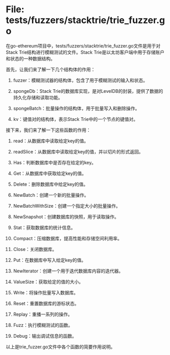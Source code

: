 # File: tests/fuzzers/stacktrie/trie_fuzzer.go

在go-ethereum项目中，tests/fuzzers/stacktrie/trie_fuzzer.go文件是用于对Stack Trie结构进行模糊测试的文件。Stack Trie是以太坊客户端中用于存储账户和状态的一种数据结构。

首先，让我们来了解一下几个结构体的作用：

1. fuzzer：模糊测试器的结构体，包含了用于模糊测试的输入和状态。

2. spongeDb：Stack Trie的数据库实现，是对LevelDB的封装，提供了数据的持久化存储和读取功能。

3. spongeBatch：批量操作的结构体，用于批量写入和删除操作。

4. kv：键值对的结构体，表示Stack Trie中的一个节点的键值对。

接下来，我们来了解一下这些函数的作用：

1. read：从数据库中读取给定key的值。

2. readSlice：从数据库中读取给定key的值，并以切片的形式返回。

3. Has：判断数据库中是否存在给定的key。

4. Get：从数据库中获取给定key的值。

5. Delete：删除数据库中给定key的值。

6. NewBatch：创建一个新的批量操作。

7. NewBatchWithSize：创建一个指定大小的批量操作。

8. NewSnapshot：创建数据库的快照，用于读取操作。

9. Stat：获取数据库的统计信息。

10. Compact：压缩数据库，提高性能和存储空间利用率。

11. Close：关闭数据库。

12. Put：在数据库中写入给定key的值。

13. NewIterator：创建一个用于迭代数据库内容的迭代器。

14. ValueSize：获取给定的值的大小。

15. Write：将操作批量写入数据库。

16. Reset：重置数据库的游标状态。

17. Replay：重播一系列的操作。

18. Fuzz：执行模糊测试的函数。

19. Debug：输出调试信息的函数。

以上是trie_fuzzer.go文件中各个函数的简要作用说明。

